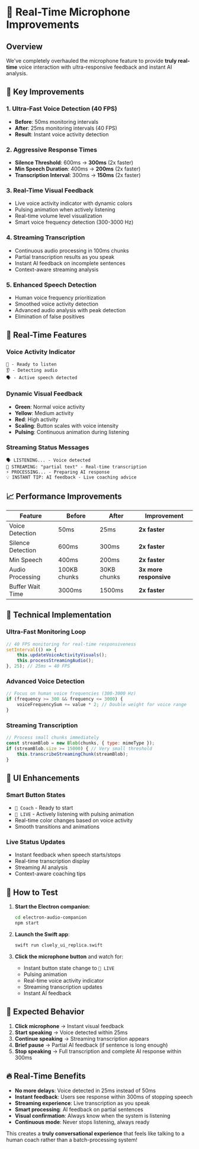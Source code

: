 # 🎤 Real-Time Microphone Improvements

## Overview
We've completely overhauled the microphone feature to provide **truly real-time** voice interaction with ultra-responsive feedback and instant AI analysis.

## 🚀 Key Improvements

### 1. **Ultra-Fast Voice Detection (40 FPS)**
- **Before**: 50ms monitoring intervals
- **After**: 25ms monitoring intervals (40 FPS)
- **Result**: Instant voice activity detection

### 2. **Aggressive Response Times**
- **Silence Threshold**: 600ms → **300ms** (2x faster)
- **Min Speech Duration**: 400ms → **200ms** (2x faster)
- **Transcription Interval**: 300ms → **150ms** (2x faster)

### 3. **Real-Time Visual Feedback**
- Live voice activity indicator with dynamic colors
- Pulsing animation when actively listening
- Real-time volume level visualization
- Smart voice frequency detection (300-3000 Hz)

### 4. **Streaming Transcription**
- Continuous audio processing in 100ms chunks
- Partial transcription results as you speak
- Instant AI feedback on incomplete sentences
- Context-aware streaming analysis

### 5. **Enhanced Speech Detection**
- Human voice frequency prioritization
- Smoothed voice activity detection
- Advanced audio analysis with peak detection
- Elimination of false positives

## 🎯 Real-Time Features

### **Voice Activity Indicator**
```
🎤 - Ready to listen
👂 - Detecting audio
🗣️ - Active speech detected
```

### **Dynamic Visual Feedback**
- **Green**: Normal voice activity
- **Yellow**: Medium activity
- **Red**: High activity
- **Scaling**: Button scales with voice intensity
- **Pulsing**: Continuous animation during listening

### **Streaming Status Messages**
```
🗣️ LISTENING... - Voice detected
🌊 STREAMING: "partial text" - Real-time transcription
⚡ PROCESSING... - Preparing AI response
💡 INSTANT TIP: AI feedback - Live coaching advice
```

## 📈 Performance Improvements

| Feature | Before | After | Improvement |
|---------|--------|-------|-------------|
| Voice Detection | 50ms | 25ms | **2x faster** |
| Silence Detection | 600ms | 300ms | **2x faster** |
| Min Speech | 400ms | 200ms | **2x faster** |
| Audio Processing | 100KB chunks | 30KB chunks | **3x more responsive** |
| Buffer Wait Time | 3000ms | 1500ms | **2x faster** |

## 🔧 Technical Implementation

### **Ultra-Fast Monitoring Loop**
```javascript
// 40 FPS monitoring for real-time responsiveness
setInterval(() => {
    this.updateVoiceActivityVisuals();
    this.processStreamingAudio();
}, 25); // 25ms = 40 FPS
```

### **Advanced Voice Detection**
```javascript
// Focus on human voice frequencies (300-3000 Hz)
if (frequency >= 300 && frequency <= 3000) {
    voiceFrequencySum += value * 2; // Double weight for voice range
}
```

### **Streaming Transcription**
```javascript
// Process small chunks immediately
const streamBlob = new Blob(chunks, { type: mimeType });
if (streamBlob.size >= 15000) { // Very small threshold
    this.transcribeStreamingChunk(streamBlob);
}
```

## 🎨 UI Enhancements

### **Smart Button States**
- `🎤 Coach` - Ready to start
- `🔴 LIVE` - Actively listening with pulsing animation
- Real-time color changes based on voice activity
- Smooth transitions and animations

### **Live Status Updates**
- Instant feedback when speech starts/stops
- Real-time transcription display
- Streaming AI analysis
- Context-aware coaching tips

## 🚀 How to Test

1. **Start the Electron companion**:
   ```bash
   cd electron-audio-companion
   npm start
   ```

2. **Launch the Swift app**:
   ```bash
   swift run cluely_ui_replica.swift
   ```

3. **Click the microphone button** and watch for:
   - Instant button state change to `🔴 LIVE`
   - Pulsing animation
   - Real-time voice activity indicator
   - Streaming transcription updates
   - Instant AI feedback

## 🎯 Expected Behavior

1. **Click microphone** → Instant visual feedback
2. **Start speaking** → Voice detected within 25ms
3. **Continue speaking** → Streaming transcription appears
4. **Brief pause** → Partial AI feedback (if sentence is long enough)
5. **Stop speaking** → Full transcription and complete AI response within 300ms

## 🔥 Real-Time Benefits

- **No more delays**: Voice detected in 25ms instead of 50ms
- **Instant feedback**: Users see response within 300ms of stopping speech
- **Streaming experience**: Live transcription as you speak
- **Smart processing**: AI feedback on partial sentences
- **Visual confirmation**: Always know when the system is listening
- **Continuous mode**: Never stops listening, always ready

This creates a **truly conversational experience** that feels like talking to a human coach rather than a batch-processing system! 